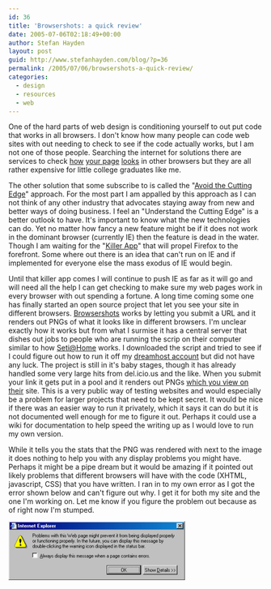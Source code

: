 ```yaml
---
id: 36
title: 'Browsershots: a quick review'
date: 2005-07-06T02:18:49+00:00
author: Stefan Hayden
layout: post
guid: http://www.stefanhayden.com/blog/?p=36
permalink: /2005/07/06/browsershots-a-quick-review/
categories:
  - design
  - resources
  - web
---
```

One of the hard parts of web design is conditioning yourself to out put code that works in all browsers. I don't know how many people can code web sites with out needing to check to see if the code actually works, but I am not one of those people. Searching the internet for solutions there are services to check <a href="http://www.masternewmedia.org/2003/05/22/browser_compatibility_testing_online.htm">how</a> <a href="http://www.browsercam.com/Pricing.aspx">your page</a> <a href="http://www.crossbrowsing.com/price.asp">looks</a> in other browsers but they are all rather expensive for little college graduates like me.

The other solution that some subscribe to is called the "<a href="http://www.netmechanic.com/browser-photo/tutorial.htm#2.2">Avoid the Cutting Edge</a>" approach. For the most part I am appalled by this approach as I can not think of any other industry that advocates staying away from new and better ways of doing business. I feel an "Understand the Cutting Edge" is a better outlook to have. It's important to know what the new technologies can do. Yet no matter how fancy a new feature might be if it does not work in the dominant browser (currently IE) then the feature is dead in the water. Though I am waiting for the "<a href="http://en.wikipedia.org/wiki/Killer_app">Killer App</a>" that will propel Firefox to the forefront. Some where out there is an idea that can't run on IE and if implemented for everyone else the mass exodus of IE would begin.

Until that killer app comes I will continue to push IE as far as it will go and will need all the help I can get checking to make sure my web pages work in every browser with out spending a fortune. A long time coming some one has finally started an open source project that let you see your site in different browsers.
<a href="http://browsershots.org/">
Browsershots</a> works by letting you submit a URL and it renders out PNGs of what it looks like in different browsers. I'm unclear exactly how it works but from what I surmise it has a central server that dishes out jobs to people who are running the scrip on their computer similar to how <a href="http://setiathome.ssl.berkeley.edu/">Seti@Home</a> works. I downloaded the script and tried to see if I could figure out how to run it off my <a href="http://www.dreamhost.com/r.cgi?sthayden">dreamhost account</a> but did not have any luck. The project is still in it's baby stages, though it has already handled some very large hits from del.icio.us and the like. When you submit your link it gets put in a pool and it renders out PNGs <a href="http://browsershots.org/recent/">which you view on their</a> site. This is a very public way of testing websites and would especially be a problem for larger projects that need to be kept secret. It would be nice if there was an easier way to run it privately, which it says it can do but it is not documented well enough for me to figure it out. Perhaps it could use a wiki for documentation to help speed the writing up as I would love to run my own version.

While it tells you the stats that the PNG was rendered with next to the image it does nothing to help you with any display problems you might have. Perhaps it might be a pipe dream but it would be amazing if it pointed out likely problems that different browsers will have with the code (XHTML, javascript, CSS) that you have written. I ran in to my own error as I got the error shown below and can't figure out why. I get it for both my site and the one I'm working on.  Let me know if you figure the problem out because as of right now I'm stumped.

<img src="/wp-content/error07052005.gif" alt="my stange error" />